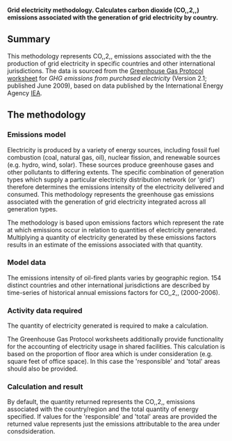**Grid electricity methodology. Calculates carbon dioxide (CO,,2,,)
emissions associated with the generation of grid electricity by
country.**

## Summary

This methodology represents CO,,2,, emissions associated with the the
production of grid electricity in specific countries and other
international jurisdictions. The data is sourced from the [Greenhouse
Gas Protocol](Greenhouse_Gas_Protocol)
[worksheet](http://www.ghgprotocol.org/calculation-tools/all-tools) for
*GHG emissions from purchased electricity* (Version 2.1; published June
2009), based on data published by the International Energy Agency
[IEA](http://www.iea.org/index.asp).

## The methodology

### Emissions model

Electricity is produced by a variety of energy sources, including fossil
fuel combustion (coal, natural gas, oil), nuclear fission, and renewable
sources (e.g. hydro, wind, solar). These sources produce greenhouse
gases and other pollutants to differing extents. The specific
combination of generation types which supply a particular electricity
distribution network (or 'grid') therefore determines the emissions
intensity of the electricity delivered and consumed. This methodology
represents the greenhouse gas emissions associated with the generation
of grid electricity integrated across all generation types.

The methodology is based upon emissions factors which represent the rate
at which emissions occur in relation to quantities of electricity
generated. Multiplying a quantity of electricity generated by these
emissions factors results in an estimate of the emissions associated
with that quantity.

### Model data

The emissions intensity of oil-fired plants varies by geographic region.
154 distinct countries and other international jurisdictions are
described by time-series of historical annual emissions factors for
CO,,2,, (2000-2006).

### Activity data required

The quantity of electricity generated is required to make a calculation.

The Greenhouse Gas Protocol worksheets additionally provide
functionality for the accounting of electricity usage in shared
facilities. This calculation is based on the proportion of floor area
which is under consideration (e.g. square feet of office space). In this
case the 'responsible' and 'total' areas should also be provided.

### Calculation and result

By default, the quantity returned represents the CO,,2,, emissions
associated with the country/region and the total quantity of energy
specified. If values for the 'responsible' and 'total' areas are
provided the returned value represents just the emissions attributable
to the area under consdsideration.
